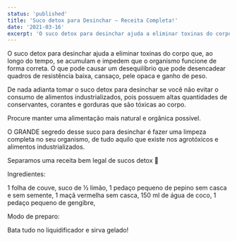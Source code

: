```yaml
---
status: 'published'
title: 'Suco detox para Desinchar – Receita Completa!'
date: '2021-03-16'
excerpt: 'O suco detox para desinchar ajuda a eliminar toxinas do corpo que, ao longo do tempo, se acumulam e impedem que o organismo funcione de forma correta.'
---
```


O suco detox para desinchar ajuda a eliminar toxinas do corpo que, ao longo do tempo, se acumulam e impedem que o organismo funcione de forma correta. O que pode causar um desequilíbrio que pode desencadear quadros de resistência baixa, cansaço, pele opaca e ganho de peso.


 

De nada adianta tomar o suco detox para desinchar se você não evitar o consumo de alimentos industrializados, pois possuem altas quantidades de conservantes, corantes e gorduras que são tóxicas ao corpo.

Procure manter uma alimentação mais natural e orgânica possível.

O GRANDE segredo desse suco para desinchar é fazer uma limpeza completa no seu organismo, de tudo aquilo que existe nos agrotóxicos e alimentos industrializados.

Separamos uma receita bem legal de sucos detox 🙂

 

Ingredientes:

1 folha de couve,
suco de ½ limão,
1 pedaço pequeno de pepino sem casca e sem semente,
1 maçã vermelha sem casca,
150 ml de água de coco,
1 pedaço pequeno de gengibre,
 

Modo de preparo:

Bata tudo no liquidificador e sirva gelado!

 
